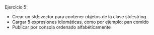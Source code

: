 Ejercicio 5:
* Crear un std::vector para contener objetos de la clase std::string
* Cargar 5 expresiones idiomáticas, como por ejemplo: pan comido
* Publicar por consola ordenado alfabéticamente

